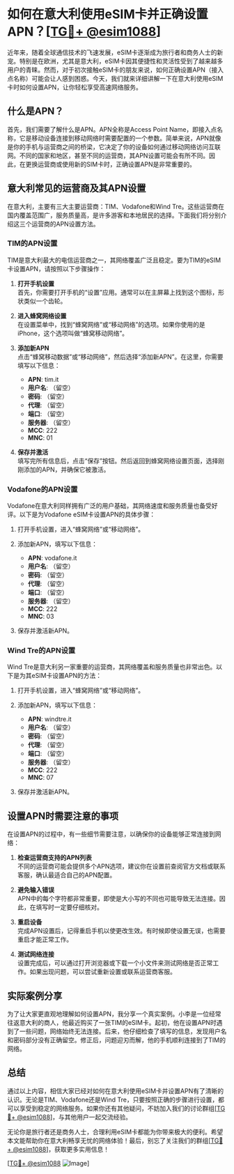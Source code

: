 # 如何在意大利使用eSIM卡并正确设置APN？[[TG💪+ @esim1088](https://t.me/s/esim1088)]

近年来，随着全球通信技术的飞速发展，eSIM卡逐渐成为旅行者和商务人士的新宠。特别是在欧洲，尤其是意大利，eSIM卡因其便捷性和灵活性受到了越来越多用户的青睐。然而，对于初次接触eSIM卡的朋友来说，如何正确设置APN（接入点名称）可能会让人感到困惑。今天，我们就来详细讲解一下在意大利使用eSIM卡时如何设置APN，让你轻松享受高速网络服务。

## 什么是APN？

首先，我们需要了解什么是APN。APN全称是Access Point Name，即接入点名称，它是移动设备连接到移动网络时需要配置的一个参数。简单来说，APN就像是你的手机与运营商之间的桥梁，它决定了你的设备如何通过移动网络访问互联网。不同的国家和地区，甚至不同的运营商，其APN设置可能会有所不同。因此，在更换运营商或使用新的SIM卡时，正确设置APN是非常重要的。

## 意大利常见的运营商及其APN设置

在意大利，主要有三大主要运营商：TIM、Vodafone和Wind Tre。这些运营商在国内覆盖范围广，服务质量高，是许多游客和本地居民的选择。下面我们将分别介绍这三个运营商的APN设置方法。

### TIM的APN设置

TIM是意大利最大的电信运营商之一，其网络覆盖广泛且稳定。要为TIM的eSIM卡设置APN，请按照以下步骤操作：

1. **打开手机设置**  
   首先，你需要打开手机的“设置”应用。通常可以在主屏幕上找到这个图标，形状类似一个齿轮。

2. **进入蜂窝网络设置**  
   在设置菜单中，找到“蜂窝网络”或“移动网络”的选项。如果你使用的是iPhone，这个选项叫做“蜂窝移动网络”。

3. **添加新APN**  
   点击“蜂窝移动数据”或“移动网络”，然后选择“添加新APN”。在这里，你需要填写以下信息：
   - **APN**: tim.it  
   - **用户名**: （留空）  
   - **密码**: （留空）  
   - **代理**: （留空）  
   - **端口**: （留空）  
   - **服务器**: （留空）  
   - **MCC**: 222  
   - **MNC**: 01  

4. **保存并激活**  
   填写完所有信息后，点击“保存”按钮。然后返回到蜂窝网络设置页面，选择刚刚添加的APN，并确保它被激活。

### Vodafone的APN设置

Vodafone在意大利同样拥有广泛的用户基础，其网络速度和服务质量也备受好评。以下是为Vodafone eSIM卡设置APN的具体步骤：

1. 打开手机设置，进入“蜂窝网络”或“移动网络”。
2. 添加新APN，填写以下信息：
   - **APN**: vodafone.it  
   - **用户名**: （留空）  
   - **密码**: （留空）  
   - **代理**: （留空）  
   - **端口**: （留空）  
   - **服务器**: （留空）  
   - **MCC**: 222  
   - **MNC**: 03  

3. 保存并激活新APN。

### Wind Tre的APN设置

Wind Tre是意大利另一家重要的运营商，其网络覆盖和服务质量也非常出色。以下是为其eSIM卡设置APN的方法：

1. 打开手机设置，进入“蜂窝网络”或“移动网络”。
2. 添加新APN，填写以下信息：
   - **APN**: windtre.it  
   - **用户名**: （留空）  
   - **密码**: （留空）  
   - **代理**: （留空）  
   - **端口**: （留空）  
   - **服务器**: （留空）  
   - **MCC**: 222  
   - **MNC**: 07  

3. 保存并激活新APN。

## 设置APN时需要注意的事项

在设置APN的过程中，有一些细节需要注意，以确保你的设备能够正常连接到网络：

1. **检查运营商支持的APN列表**  
   不同的运营商可能会提供多个APN选项，建议你在设置前查阅官方文档或联系客服，确认最适合自己的APN配置。

2. **避免输入错误**  
   APN中的每个字符都非常重要，即使是大小写的不同也可能导致无法连接。因此，在填写时一定要仔细核对。

3. **重启设备**  
   完成APN设置后，记得重启手机以使更改生效。有时候即使设置无误，也需要重启才能正常工作。

4. **测试网络连接**  
   设置完成后，可以通过打开浏览器或下载一个小文件来测试网络是否正常工作。如果出现问题，可以尝试重新设置或联系运营商客服。

## 实际案例分享

为了让大家更直观地理解如何设置APN，我分享一个真实案例。小李是一位经常往返意大利的商人，他最近购买了一张TIM的eSIM卡。起初，他在设置APN时遇到了一些问题，网络始终无法连接。后来，他仔细检查了填写的信息，发现用户名和密码部分没有正确留空。修正后，问题迎刃而解，他的手机顺利连接到了TIM的网络。

## 总结

通过以上内容，相信大家已经对如何在意大利使用eSIM卡并设置APN有了清晰的认识。无论是TIM、Vodafone还是Wind Tre，只要按照正确的步骤进行设置，都可以享受到稳定的网络服务。如果你还有其他疑问，不妨加入我们的讨论群组[[TG💪+ @esim1088](https://t.me/s/esim1088)]，与其他用户一起交流经验。

无论你是旅行者还是商务人士，合理利用eSIM卡都能为你带来极大的便利。希望本文能帮助你在意大利畅享无忧的网络体验！最后，别忘了关注我们的群组[[TG💪+ @esim1088](https://t.me/s/esim1088)]，获取更多实用信息！

[[TG💪+ @esim1088](https://t.me/s/esim1088) ![Image](https://i.postimg.cc/4NQfJmqS/Snipaste-2025-05-13-00-14-12.png)]